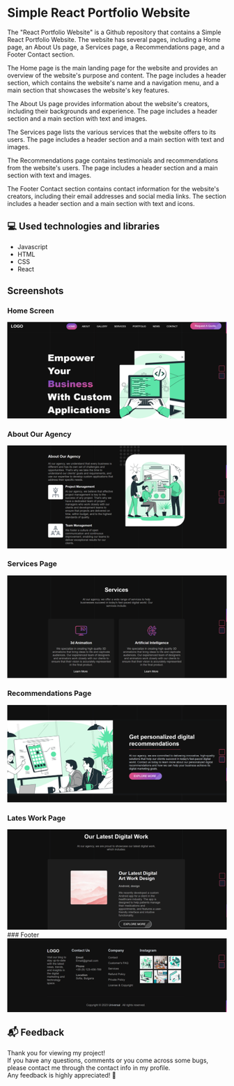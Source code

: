 # Simple React Portfolio Website



The "React Portfolio Website" is a Github repository that contains a Simple React Portfolio Website. The website has several pages, including a Home page, an About Us page, a Services page, a Recommendations page, and a Footer Contact section.

The Home page is the main landing page for the website and provides an overview of the website's purpose and content. The page includes a header section, which contains the website's name and a navigation menu, and a main section that showcases the website's key features.

The About Us page provides information about the website's creators, including their backgrounds and experience. The page includes a header section and a main section with text and images.

The Services page lists the various services that the website offers to its users. The page includes a header section and a main section with text and images.

The Recommendations page contains testimonials and recommendations from the website's users. The page includes a header section and a main section with text and images.

The Footer Contact section contains contact information for the website's creators, including their email addresses and social media links. The section includes a header section and a main section with text and icons.

## 💻 Used technologies and libraries

- Javascript
- HTML
- CSS
- React

 

## Screenshots

### Home Screen

<img src="/src/img/readmeImg/Home.png" alt="Home Screen">

### About Our Agency

<img src="/src/img/readmeImg/AboutOurAgency.png" alt="Home Screen">

### Services Page
 <img src="/src/img/readmeImg/Services.png" alt="Services">

### Recommendations Page
 <img src="/src/img/readmeImg/Recommendations.png" alt=" Recommendations Page">
 
### Lates Work Page
 <img src="/src/img/readmeImg/LatesWork.png" alt=" Lates Work Page">
### Footer
 <img src="/src/img/readmeImg/Footer.png" alt="Footer Part">


## 📬 Feedback
Thank you for viewing my project!<br/>
If you have any questions, comments or you come across some bugs, please contact me through the contact info in my profile.<br/>
Any feedback is highly appreciated! 🙂
